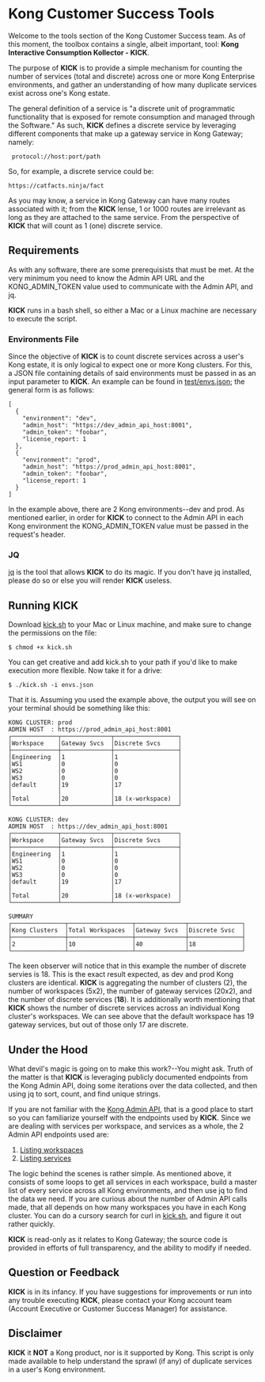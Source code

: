 # Kong Customer Success Tools

Welcome to the tools section of the Kong Customer Success team. As of this moment, the toolbox contains a single, albeit important, tool: **Kong Interactive Consumption Kollector - KICK**.

The purpose of **KICK** is to provide a simple mechanism for counting the number of services (total and discrete) across one or more Kong Enterprise environments, and gather an understanding of how many duplicate services exist across one's Kong estate.

The general definition of a service is "a discrete unit of programmatic functionality that is exposed for remote consumption and managed through the Software." As such, **KICK** defines a discrete service by leveraging different components that make up a gateway service in Kong Gateway; namely:

     protocol://host:port/path

So, for example, a discrete service could be:

    https://catfacts.ninja/fact

As you may know, a service in Kong Gateway can have many routes associated with it; from the **KICK** lense, 1 or 1000 routes are irrelevant as long as they are attached to the same service. From the perspective of **KICK** that will count as 1 (one) discrete service.

## Requirements

As with any software, there are some prerequisists that must be met. At the very minimum you need to know the Admin API URL and the KONG_ADMIN_TOKEN value used to communicate with the Admin API, and jq.

**KICK** runs in a bash shell, so either a Mac or a Linux machine are necessary to execute the script.

### Environments File

Since the objective of **KICK** is to count discrete services across a user's Kong estate, it is only logical to expect one or more Kong clusters. For this, a JSON file containing details of said environments must be passed in as an input parameter to **KICK**. An example can be found in [test/envs.json](test/envs.json); the general form is as follows:

    [
      {
        "environment": "dev",
        "admin_host": "https://dev_admin_api_host:8001",
        "admin_token": "foobar",
        "license_report: 1
      },
      {
        "environment": "prod",
        "admin_host": "https://prod_admin_api_host:8001",
        "admin_token": "foobar",
        "license_report: 1
      }
    ]

In the example above, there are 2 Kong environments--dev and prod. As mentioned earlier, in order for **KICK** to connect to the Admin API in each Kong environment the KONG_ADMIN_TOKEN value must be passed in the request's header.

### JQ

[jq](https://jqlang.github.io/jq/) is the tool that allows **KICK** to do its magic. If you don't have jq installed, please do so or else you will render **KICK** useless.

## Running KICK

Download [kick.sh](tools/kick.sh) to your Mac or Linux machine, and make sure to change the permissions on the file:

    $ chmod +x kick.sh

You can get creative and add kick.sh to your path if you'd like to make execution more flexible. Now take it for a drive:

    $ ./kick.sh -i envs.json

That it is. Assuming you used the example above, the output you will see on your terminal should be something like this:

    KONG CLUSTER: prod
    ADMIN HOST  : https://prod_admin_api_host:8001
    ┌─────────────┬──────────────┬──────────────────┐
    │Workspace    │Gateway Svcs  │Discrete Svcs     │
    ├─────────────┼──────────────┼──────────────────┤
    │Engineering  │1             │1                 │
    │WS1          │0             │0                 │
    │WS2          │0             │0                 │
    │WS3          │0             │0                 │
    │default      │19            │17                │
    │             │              │                  │
    │Total        │20            │18 (x-workspace)  │
    └─────────────┴──────────────┴──────────────────┘

    KONG CLUSTER: dev
    ADMIN HOST  : https://dev_admin_api_host:8001
    ┌─────────────┬──────────────┬──────────────────┐
    │Workspace    │Gateway Svcs  │Discrete Svcs     │
    ├─────────────┼──────────────┼──────────────────┤
    │Engineering  │1             │1                 │
    │WS1          │0             │0                 │
    │WS2          │0             │0                 │
    │WS3          │0             │0                 │
    │default      │19            │17                │
    │             │              │                  │
    │Total        │20            │18 (x-workspace)  │
    └─────────────┴──────────────┴──────────────────┘

    SUMMARY
    ┌───────────────┬──────────────────┬──────────────┬───────────────┐
    │Kong Clusters  │Total Workspaces  │Gateway Svcs  │Discrete Svsc  │
    ├───────────────┼──────────────────┼──────────────┼───────────────┤
    │2              │10                │40            │18             │
    └───────────────┴──────────────────┴──────────────┴───────────────┘

The keen observer will notice that in this example the number of discrete servies is 18. This is the exact result expected, as dev and prod Kong clusters are identical. **KICK** is aggregating the number of clusters (2), the number of workspaces (5x2), the number of gateway services (20x2), and the number of discrete services (**18**). It is additionally worth mentioning that **KICK** shows the number of discrete services across an individual Kong cluster's workspaces. We can see above that the default workspace has 19 gateway services, but out of those only 17 are discrete.

## Under the Hood
What devil's magic is going on to make this work?--You might ask. Truth of the matter is that **KICK** is leveraging publicly documented endpoints from the Kong Admin API, doing some iterations over the data collected, and then using jq to sort, count, and find unique strings.

If you are not familiar with the [Kong Admin API](https://docs.konghq.com/gateway/latest/admin-api/), that is a good place to start so you can familiarize yourself with the endpoints used by **KICK**. Since we are dealing with services per workspace, and services as a whole, the 2 Admin API endpoints used are:

1. [Listing workspaces](https://docs.konghq.com/gateway/api/admin-ee/latest/#/Workspaces/list-workspace)
2. [Listing services](https://docs.konghq.com/gateway/api/admin-ee/latest/#/Services/list-service)

The logic behind the scenes is rather simple. As mentioned above, it consists of some loops to get all services in each workspace, build a master list of every service across all Kong environments, and then use jq to find the data we need. If you are curious about the number of Admin API calls made, that all depends on how many workspaces you have in each Kong cluster. You can do a cursory search for curl in [kick.sh](tools/kick.sh), and figure it out rather quickly.

**KICK** is read-only as it relates to Kong Gateway; the source code is provided in efforts of full transparency, and the ability to modify if needed.

## Question or Feedback

**KICK** is in its infancy. If you have suggestions for improvements or run into any trouble executing **KICK**, please contact your Kong account team (Account Executive or Customer Success Manager) for assistance.

## Disclaimer

**KICK** it **NOT** a Kong product, nor is it supported by Kong. This script is only made available to help understand the sprawl (if any) of duplicate services in a user's Kong environment.
